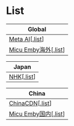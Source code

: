 # List

| Global                                                                                                                                                                                       |
|----------------------------------------------------------------------------------------------------------------------------------------------------------------------------------------------|
| [Meta AI](https://github.com/stevennight/bypass_rule/tree/main/Rule/Global/MetaAi)\[[.list](https://github.com/stevennight/bypass_rule/raw/refs/heads/main/Rule/Global/MetaAi/MetaAi.list)\] |
| [Micu Emby海外](https://github.com/stevennight/bypass_rule/tree/main/Rule/Global/Micu)\[[.list](https://github.com/stevennight/bypass_rule/raw/refs/heads/main/Rule/Global/Micu/Micu.list)\]   |

| Japan                                                                                                                                                                         |
|-------------------------------------------------------------------------------------------------------------------------------------------------------------------------------|
| [NHK](https://github.com/stevennight/bypass_rule/tree/main/Rule/Japan/NHK)\[[.list](https://github.com/stevennight/bypass_rule/raw/refs/heads/main/Rule/Japan/NHK/NHK.list)\] |

| China                                                                                                                                                                                             |
|---------------------------------------------------------------------------------------------------------------------------------------------------------------------------------------------------|
| [ChinaCDN](https://github.com/stevennight/bypass_rule/tree/main/Rule/China/ChinaCDN)\[[.list](https://github.com/stevennight/bypass_rule/raw/refs/heads/main/Rule/China/ChinaCDN/ChinaCDN.list)\] |
| [Micu Emby国内](https://github.com/stevennight/bypass_rule/tree/main/Rule/China/Micu)\[[.list](https://github.com/stevennight/bypass_rule/raw/refs/heads/main/Rule/China/Micu/Micu.list)\]          |
